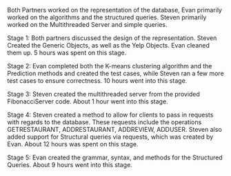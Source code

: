 Both Partners worked on the representation of the database, Evan primarily worked on the algorithms and the structured queries. Steven primarily worked on the Multithreaded Server and simple queries.

Stage 1:
	Both partners discussed the design of the representation. Steven Created the Generic Objects, as well as the Yelp Objects. Evan cleaned them up. 5 hours was spent on this stage. 
	
Stage 2:
	Evan completed both the K-means clustering algorithm and the Prediction methods and created the test cases, while Steven ran a few more test cases to ensure correctness. 10 hours went into this stage.
	
Stage 3:
    Steven created the multithreaded server from the provided FibonacciServer code. About 1 hour went into this stage.
    
Stage 4:
	Steven created a method to allow for clients to pass in requests with regards to the database. These requests include the operations GETRESTAURANT, ADDRESTAURANT, ADDREVIEW, ADDUSER. Steven also added support for Structural queries via requests, which was created by Evan. About 12 hours was spent on this stage.
	
Stage 5:
	Evan created the grammar, syntax, and methods for the Structured Queries. About 9 hours went into this stage.